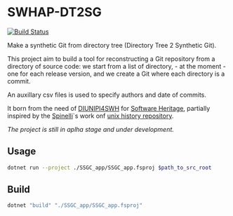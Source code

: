 # SWHAP-DT2SG

[![Build Status](https://travis-ci.com/Unipisa/SWHAP-DT2SG.svg?token=uYktkpxbywknDpAJce3c&branch=master)](https://travis-ci.com/Unipisa/SWHAP-DT2SG)

Make a synthetic Git from directory tree 
(Directory Tree 2 Synthetic Git).

This project aim to build a tool for reconstructing a Git repository from a directory of source code:
we start from a list of directory, - at the moment - one for each release version, and we create a Git where each directory is a commit.

An auxillary csv files is used to specify authors and date of commits.

It born from the need of [DIUNIPI4SWH](https://github.com/Unipisa/DIUNIPI4SWH) for [Software Heritage](www.softwareheritage.org), partially inspired by the [Spinelli](https://www2.dmst.aueb.gr/dds/)`s work onf [unix history repository](https://github.com/dspinellis/unix-history-repo).

*The project is still in aplha stage and under development.*

## Usage

```bash
dotnet run --project ./SSGC_app/SSGC_app.fsproj $path_to_src_root
```

## Build

```bash
dotnet "build" "./SSGC_app/SSGC_app.fsproj" 
```
